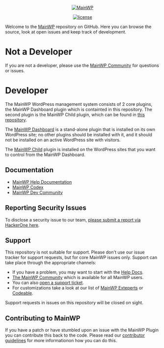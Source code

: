 
<p align="center"><a href="https://mainwp.com"><img src="https://mainwp.com/images/mainwp-logo.png" alt="MainWP"></a></p>

<p align="center">
<a href="https://packagist.org/packages/mainwp/mainwp"><img src="https://poser.pugx.org/mainwp/mainwp/license" alt="license"></a> 
</p>

Welcome to the [MainWP](https://mainwp.com) repository on GitHub. Here you can browse the source, look at open issues and keep track of development.

# Not a Developer

If you are not a developer, please use the [MainWP Community](https://meta.mainwp.com) for questions or issues.

# Developer

The MainWP WordPress management system consists of 2 core plugins, the MainWP Dashboard plugin which is containted in this repository.   The second plugin is the MainWP Child plugin, which can be found in [this repository](https://github.com/mainwp/mainwp-child).  

The [MainWP Dashboard](https://wordpress.org/plugins/mainwp/) is a stand-alone plugin that is installed on its own WordPress site; no other plugins should be installed with it, and it should not be installed on an active WordPress site with visitors. 

The [MainWP Child](https://wordpress.org/plugins/mainwp-child/) plugin is installed on the WordPress sites that you want to control from the MainWP Dashboard. 

## Documentation
* [MainWP Help Documentation](https://mainwp.com/help/)
* [MainWP Codex](https://mainwp.com/codex/)
* [MainWP Dev Community](https://meta.mainwp.com/c/dev/15)

## Reporting Security Issues
To disclose a security issue to our team, [please submit a report via HackerOne here](https://hackerone.com/mainwp).

## Support
This repository is not suitable for support. Please don't use our issue tracker for support requests, but for core MainWP issues only. Support can take place through the appropriate channels:

* If you have a problem, you may want to start with the [Help Docs](https://mainwp.com/help/).
* [The MainWP Community](https://meta.mainwp.com/) which is available for all MainWP users.
* You can also [open a support ticket](https://mainwp.com/support/).
* For customizations take a look at our list of [MainWP Exteperts](https://mainwp.com/mainwp-experts/) or [Codeable](https://codeable.io/).

Support requests in issues on this repository will be closed on sight.

## Contributing to MainWP
If you have a patch or have stumbled upon an issue with the MainWP Plugin you can contribute this back to the code. Please read our [contributor guidelines](https://github.com/mainwp/mainwp/blob/master/.github/CONTRIBUTING.md) for more informationon how you can do this.
